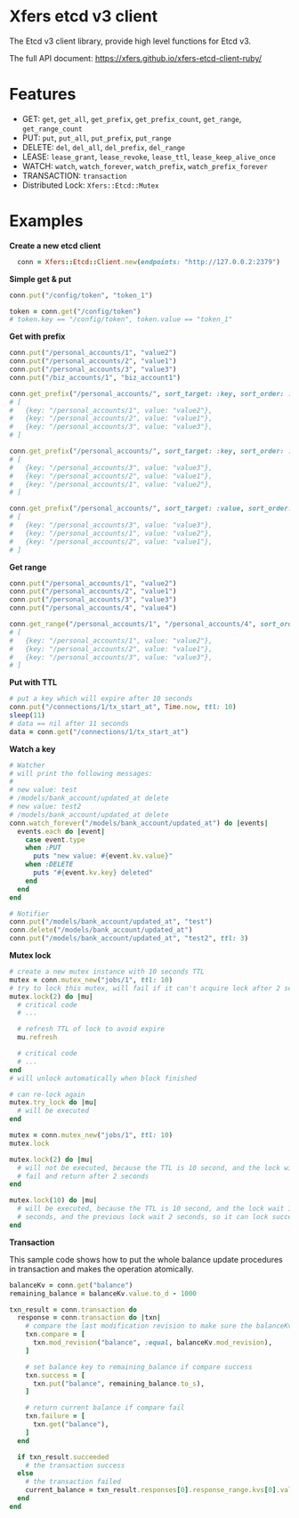 # Xfers etcd v3 client
The Etcd v3 client library, provide high level functions for Etcd v3.

The full API document: https://xfers.github.io/xfers-etcd-client-ruby/
# Features
* GET: `get`, `get_all`, `get_prefix`, `get_prefix_count`, `get_range`, `get_range_count`
* PUT: `put`, `put_all`, `put_prefix`, `put_range`
* DELETE: `del`, `del_all`, `del_prefix`, `del_range`
* LEASE: `lease_grant`, `lease_revoke`, `lease_ttl`, `lease_keep_alive_once`
* WATCH: `watch`, `watch_forever`, `watch_prefix`, `watch_prefix_forever`
* TRANSACTION: `transaction`
* Distributed Lock: `Xfers::Etcd::Mutex`

# Examples

**Create a new etcd client**
```ruby
  conn = Xfers::Etcd::Client.new(endpoints: "http://127.0.0.2:2379")
```

**Simple get & put**

```ruby
conn.put("/config/token", "token_1")

token = conn.get("/config/token")
# token.key == "/config/token", token.value == "token_1"
```

**Get with prefix**
```ruby
conn.put("/personal_accounts/1", "value2")
conn.put("/personal_accounts/2", "value1")
conn.put("/personal_accounts/3", "value3")
conn.put("/biz_accounts/1", "biz_account1")

conn.get_prefix("/personal_accounts/", sort_target: :key, sort_order: :ascend).map { |kv| { key: kv.key, value: kv.value } }
# [
#   {key: "/personal_accounts/1", value: "value2"},
#   {key: "/personal_accounts/2", value: "value1"},
#   {key: "/personal_accounts/3", value: "value3"},
# ]

conn.get_prefix("/personal_accounts/", sort_target: :key, sort_order: :descend).map { |kv| { key: kv.key, value: kv.value } }
# [
#   {key: "/personal_accounts/3", value: "value3"},
#   {key: "/personal_accounts/2", value: "value1"},
#   {key: "/personal_accounts/1", value: "value2"},
# ]

conn.get_prefix("/personal_accounts/", sort_target: :value, sort_order: :ascend).map { |kv| { key: kv.key, value: kv.value } }
# [
#   {key: "/personal_accounts/3", value: "value3"},
#   {key: "/personal_accounts/1", value: "value2"},
#   {key: "/personal_accounts/2", value: "value1"},
# ]
```

**Get range**
```ruby
conn.put("/personal_accounts/1", "value2")
conn.put("/personal_accounts/2", "value1")
conn.put("/personal_accounts/3", "value3")
conn.put("/personal_accounts/4", "value4")

conn.get_range("/personal_accounts/1", "/personal_accounts/4", sort_order: :ascend).map { |kv| { key: kv.key, value: kv.value } }
# [
#   {key: "/personal_accounts/1", value: "value2"},
#   {key: "/personal_accounts/2", value: "value1"},
#   {key: "/personal_accounts/3", value: "value3"},
# ]

```

**Put with TTL**
```ruby
# put a key which will expire after 10 seconds
conn.put("/connections/1/tx_start_at", Time.now, ttl: 10)
sleep(11)
# data == nil after 11 seconds
data = conn.get("/connections/1/tx_start_at")
```

**Watch a key**
```ruby
# Watcher
# will print the following messages:
#
# new value: test
# /models/bank_account/updated_at delete
# new value: test2
# /models/bank_account/updated_at delete
conn.watch_forever("/models/bank_account/updated_at") do |events|
  events.each do |event|
    case event.type
    when :PUT
      puts "new value: #{event.kv.value}"
    when :DELETE
      puts "#{event.kv.key} deleted"
    end
  end
end
```

```ruby
# Notifier
conn.put("/models/bank_account/updated_at", "test")
conn.delete("/models/bank_account/updated_at")
conn.put("/models/bank_account/updated_at", "test2", ttl: 3)
```

**Mutex lock**

```ruby
# create a new mutex instance with 10 seconds TTL
mutex = conn.mutex_new("jobs/1", ttl: 10)
# try to lock this mutex, will fail if it can't acquire lock after 2 second
mutex.lock(2) do |mu|
  # critical code
  # ...

  # refresh TTL of lock to avoid expire
  mu.refresh

  # critical code
  # ...
end
# will unlock automatically when block finished

# can re-lock again
mutex.try_lock do |mu|
  # will be executed
end
```

```ruby
mutex = conn.mutex_new("jobs/1", ttl: 10)
mutex.lock

mutex.lock(2) do |mu|
  # will not be executed, because the TTL is 10 second, and the lock will
  # fail and return after 2 seconds
end

mutex.lock(10) do |mu|
  # will be executed, because the TTL is 10 second, and the lock wait 10
  # seconds, and the previous lock wait 2 seconds, so it can lock successfully
end
```

**Transaction**

This sample code shows how to put the whole balance update procedures in transaction and makes the operation atomically.
```ruby
balanceKv = conn.get("balance")
remaining_balance = balanceKv.value.to_d - 1000

txn_result = conn.transaction do
  response = conn.transaction do |txn|
    # compare the last modification revision to make sure the balanceKv didn't modified by others
    txn.compare = [
      txn.mod_revision("balance", :equal, balanceKv.mod_revision),
    ]

    # set balance key to remaining_balance if compare success
    txn.success = [
      txn.put("balance", remaining_balance.to_s),
    ]

    # return current balance if compare fail
    txn.failure = [
      txn.get("balance"),
    ]
  end

  if txn_result.succeeded
    # the transaction success
  else
    # the transaction failed
    current_balance = txn_result.responses[0].response_range.kvs[0].value.to_d
  end
end

```
